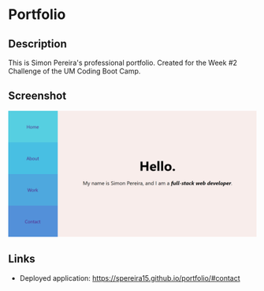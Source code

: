 # Portfolio

## Description

This is Simon Pereira's professional portfolio. Created for the Week #2 Challenge of the UM Coding Boot Camp.

## Screenshot

![Screenshot of the web app.](assets/images/screenshot.png)

## Links

- Deployed application: https://spereira15.github.io/portfolio/#contact
